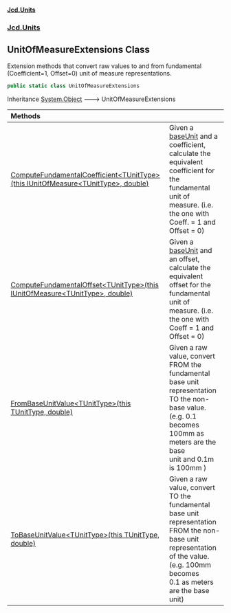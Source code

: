 #### [Jcd.Units](index.md 'index')
### [Jcd.Units](Jcd.Units.md 'Jcd.Units')

## UnitOfMeasureExtensions Class

Extension methods that convert raw values to and from fundamental  
(Coefficient=1, Offset=0) unit of measure representations.

```csharp
public static class UnitOfMeasureExtensions
```

Inheritance [System.Object](https://docs.microsoft.com/en-us/dotnet/api/System.Object 'System.Object') &#129106; UnitOfMeasureExtensions

| Methods | |
| :--- | :--- |
| [ComputeFundamentalCoefficient&lt;TUnitType&gt;(this IUnitOfMeasure&lt;TUnitType&gt;, double)](Jcd.Units.UnitOfMeasureExtensions.ComputeFundamentalCoefficient_TUnitType_(thisJcd.Units.IUnitOfMeasure_TUnitType_,double).md 'Jcd.Units.UnitOfMeasureExtensions.ComputeFundamentalCoefficient<TUnitType>(this Jcd.Units.IUnitOfMeasure<TUnitType>, double)') | Given a [baseUnit](Jcd.Units.UnitOfMeasureExtensions.ComputeFundamentalCoefficient_TUnitType_(thisJcd.Units.IUnitOfMeasure_TUnitType_,double).md#Jcd.Units.UnitOfMeasureExtensions.ComputeFundamentalCoefficient_TUnitType_(thisJcd.Units.IUnitOfMeasure_TUnitType_,double).baseUnit 'Jcd.Units.UnitOfMeasureExtensions.ComputeFundamentalCoefficient<TUnitType>(this Jcd.Units.IUnitOfMeasure<TUnitType>, double).baseUnit') and a coefficient, calculate the equivalent<br/>coefficient for the fundamental unit of measure. (i.e. the one with Coeff. = 1 and Offset = 0) |
| [ComputeFundamentalOffset&lt;TUnitType&gt;(this IUnitOfMeasure&lt;TUnitType&gt;, double)](Jcd.Units.UnitOfMeasureExtensions.ComputeFundamentalOffset_TUnitType_(thisJcd.Units.IUnitOfMeasure_TUnitType_,double).md 'Jcd.Units.UnitOfMeasureExtensions.ComputeFundamentalOffset<TUnitType>(this Jcd.Units.IUnitOfMeasure<TUnitType>, double)') | Given a [baseUnit](Jcd.Units.UnitOfMeasureExtensions.ComputeFundamentalOffset_TUnitType_(thisJcd.Units.IUnitOfMeasure_TUnitType_,double).md#Jcd.Units.UnitOfMeasureExtensions.ComputeFundamentalOffset_TUnitType_(thisJcd.Units.IUnitOfMeasure_TUnitType_,double).baseUnit 'Jcd.Units.UnitOfMeasureExtensions.ComputeFundamentalOffset<TUnitType>(this Jcd.Units.IUnitOfMeasure<TUnitType>, double).baseUnit') and an offset, calculate the equivalent<br/>offset for the fundamental unit of measure. (i.e. the one with Coeff = 1 and Offset = 0) |
| [FromBaseUnitValue&lt;TUnitType&gt;(this TUnitType, double)](Jcd.Units.UnitOfMeasureExtensions.FromBaseUnitValue_TUnitType_(thisTUnitType,double).md 'Jcd.Units.UnitOfMeasureExtensions.FromBaseUnitValue<TUnitType>(this TUnitType, double)') | Given a raw value, convert FROM the fundamental base unit representation<br/>TO the non-base value. (e.g. 0.1  becomes 100mm as meters are the base<br/>unit and 0.1m is 100mm ) |
| [ToBaseUnitValue&lt;TUnitType&gt;(this TUnitType, double)](Jcd.Units.UnitOfMeasureExtensions.ToBaseUnitValue_TUnitType_(thisTUnitType,double).md 'Jcd.Units.UnitOfMeasureExtensions.ToBaseUnitValue<TUnitType>(this TUnitType, double)') | Given a raw value, convert TO the fundamental base unit representation<br/>FROM the non-base unit representation of  the value. (e.g. 100mm becomes<br/>0.1 as meters are the base unit) |
